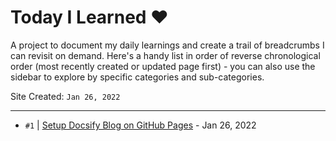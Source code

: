 # Today I Learned ♥️

A project to document my daily learnings and create a trail of breadcrumbs I can revisit on demand. Here's a handy list in order of reverse chronological order (most recently created or updated page first) - you can also use the sidebar to explore by specific categories and sub-categories.

Site Created: `Jan 26, 2022`

---

* `#1` | [Setup Docsify Blog on GitHub Pages](/Technology/Docsify/001-docsify-with-ghpages) - Jan 26, 2022

